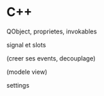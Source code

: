 
# C++

QObject, proprietes, invokables

signal et slots

(creer ses events, decouplage)

(modele view)

settings 
